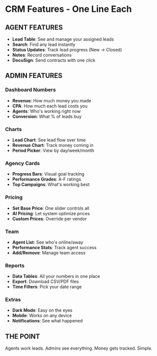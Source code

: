 # CRM Features - One Line Each

## AGENT FEATURES
- **Lead Table**: See and manage your assigned leads
- **Search**: Find any lead instantly  
- **Status Updates**: Track lead progress (New → Closed)
- **Notes**: Record conversations
- **DocuSign**: Send contracts with one click

## ADMIN FEATURES

### Dashboard Numbers
- **Revenue**: How much money you made
- **CPA**: How much each lead costs you
- **Agents**: Who's working right now
- **Conversion**: What % of leads buy

### Charts
- **Lead Chart**: See lead flow over time
- **Revenue Chart**: Track money coming in
- **Period Picker**: View by day/week/month

### Agency Cards  
- **Progress Bars**: Visual goal tracking
- **Performance Grades**: A-F ratings
- **Top Campaigns**: What's working best

### Pricing
- **Set Base Price**: One slider controls all
- **AI Pricing**: Let system optimize prices
- **Custom Prices**: Override per vendor

### Team
- **Agent List**: See who's online/away
- **Performance Stats**: Track agent success
- **Add/Remove**: Manage team access

### Reports
- **Data Tables**: All your numbers in one place
- **Export**: Download CSV/PDF files
- **Time Filters**: Pick your date range

### Extras
- **Dark Mode**: Easy on the eyes
- **Mobile**: Works on any device
- **Notifications**: See what happened

## THE POINT
Agents work leads. Admins see everything. Money gets tracked. Simple. 